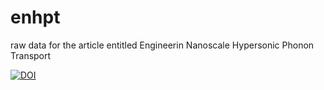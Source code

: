 # enhpt
raw data for the article entitled Engineerin Nanoscale Hypersonic Phonon Transport

[![DOI](https://zenodo.org/badge/489005424.svg)](https://zenodo.org/badge/latestdoi/489005424)
